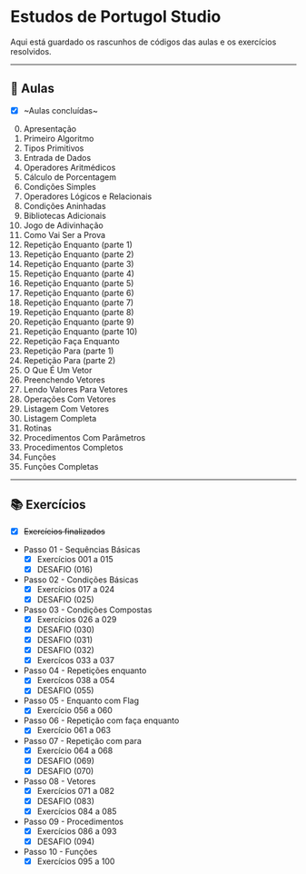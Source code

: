# Estudos de Portugol Studio
 Aqui está guardado os rascunhos de códigos das aulas e os exercícios resolvidos.
***

## 📑 Aulas
- [x] ~Aulas concluídas~
0. Apresentação
1. Primeiro Algoritmo
2. Tipos Primitivos
3. Entrada de Dados
4. Operadores Aritmédicos
5. Cálculo de Porcentagem
6. Condições Simples
7. Operadores Lógicos e Relacionais
8. Condições Aninhadas
9. Bibliotecas Adicionais
10. Jogo de Adivinhação
11. Como Vai Ser a Prova
12. Repetição Enquanto (parte 1)
13. Repetição Enquanto (parte 2)
14. Repetição Enquanto (parte 3)
15. Repetição Enquanto (parte 4)
16. Repetição Enquanto (parte 5)
17. Repetição Enquanto (parte 6)
18. Repetição Enquanto (parte 7)
19. Repetição Enquanto (parte 8)
20. Repetição Enquanto (parte 9)
21. Repetição Enquanto (parte 10)
22. Repetição Faça Enquanto
23. Repetição Para (parte 1)
24. Repetição Para (parte 2)
25. O Que É Um Vetor
26. Preenchendo Vetores
27. Lendo Valores Para Vetores
28. Operações Com Vetores
29. Listagem Com Vetores
30. Listagem Completa
31. Rotinas
32. Procedimentos Com Parâmetros
33. Procedimentos Completos
34. Funções
35. Funções Completas
---
## 📚 Exercícios
- [x] ~~Exercícios finalizados~~
* Passo 01 - Sequências Básicas
  - [x] Exercícios 001 a 015
  - [x] DESAFIO (016)
* Passo 02 - Condições Básicas
  - [x] Exercícios 017 a 024
  - [x] DESAFIO (025)
* Passo 03 - Condições Compostas
  - [x] Exercícios 026 a 029
  - [x] DESAFIO (030)
  - [x] DESAFIO (031)
  - [x] DESAFIO (032)
  - [x] Exercícos 033 a 037
* Passo 04 - Repetições enquanto
  - [x] Exercícos 038 a 054
  - [x] DESAFIO (055)
* Passo 05 - Enquanto com Flag 
  - [x] Exercício 056 a 060
* Passo 06 - Repetição com faça enquanto
  - [x] Exercício 061 a 063
* Passo 07 - Repetição com para
  - [x] Exercício 064 a 068
  - [x] DESAFIO (069)
  - [x] DESAFIO (070)
* Passo 08 - Vetores
  - [x] Exercícios 071 a 082
  - [x] DESAFIO (083)
  - [x] Exercícios 084 a 085
* Passo 09 - Procedimentos
  - [x] Exercícios 086 a 093
  - [x] DESAFIO (094)
* Passo 10 - Funções
  - [x] Exercícios 095 a 100
